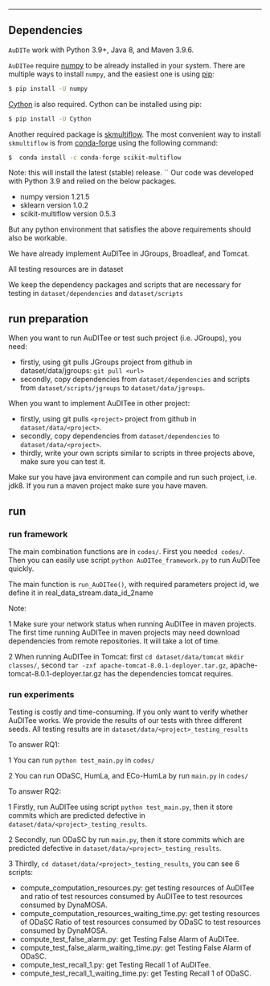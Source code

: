 *********************************************************************************************
## Dependencies
`AuDITe` work with Python 3.9+, Java 8, and Maven 3.9.6.

`AuDITee` require [numpy](www.numpy.org) to be already installed in your system. 
There are multiple ways to install `numpy`, and the easiest one is
using [pip](https://pip.pypa.io/en/stable/#):
```bash
$ pip install -U numpy
```

[Cython](https://cython.org/) is also required. 
Cython can be installed using pip:
```bash
$ pip install -U Cython
```

Another required package is [skmultiflow](https://scikit-multiflow.readthedocs.io/en/stable/installation.html). The most convenient way to install `skmultiflow` is from [conda-forge](https://anaconda.org/conda-forge/scikit-multiflow) using the following command:
```bash
$  conda install -c conda-forge scikit-multiflow
```
Note: this will install the latest (stable) release. 
``
Our code was developed with Python 3.9 and relied on the below packages.
- numpy version 1.21.5
- sklearn version 1.0.2
- scikit-multiflow version 0.5.3

But any python environment that satisfies the above requirements should also be workable.

We have already implement AuDITee in JGroups, Broadleaf, and Tomcat.

All testing resources are in dataset

We keep the dependency packages and scripts that are necessary for testing in ```dataset/dependencies``` and ```dataset/scripts```

## run preparation
When you want to run AuDITee or test such project (i.e. JGroups), you need:

- firstly, using git pulls JGroups project from github in dataset/data/jgroups: ```git pull <url>```
- secondly, copy dependencies from ```dataset/dependencies``` and scripts from ```dataset/scripts/jgroups``` to ```dataset/data/jgroups```.

When you want to implement AuDITee in other project:
- firstly, using git pulls ```<project>``` project from github in ```dataset/data/<project>```.
- secondly, copy dependencies from ```dataset/dependencies``` to ```dataset/data/<project>```.
- thirdly, write your own scripts similar to scripts in three projects above, make sure you can test it.

Make sur you have java environment can compile and run such project, i.e. jdk8.
If you run a maven project make sure you have maven.

## run
### run framework
The main combination functions are in ```codes/```.
First you need```cd codes/```.
Then you can easily use script ```python AuDITee_framework.py``` to run AuDITee quickly.

The main function is ```run_AuDITee()```, with required parameters project id, we define it in real_data_stream.data_id_2name

Note:

1 Make sure your network status when running AuDITee in maven projects.
The first time running AuDITee in maven projects may need download dependencies from remote repositories.
It will take a lot of time.

2 When running AuDITee in Tomcat:
first ```cd dataset/data/tomcat``` ```mkdir classes/```,
second ```tar -zxf apache-tomcat-8.0.1-deployer.tar.gz```, apache-tomcat-8.0.1-deployer.tar.gz has the dependencies tomcat requires.

### run experiments
Testing is costly and time-consuming. If you only want to verify whether AuDITee works. 
We provide the results of our tests with three different seeds.
All testing results are in ```dataset/data/<project>_testing_results```

To answer RQ1:

1 You can run ```python test_main.py``` in ```codes/```

2 You can run ODaSC, HumLa, and ECo-HumLa by run ```main.py``` in ```codes/```

To answer RQ2:

1 Firstly, run AuDITee using script ```python test_main.py```, then it store commits which are predicted defective in ```dataset/data/<project>_testing_results```.

2 Secondly, run ODaSC by run ```main.py```, then it store commits which are predicted defective in ```dataset/data/<project>_testing_results```.

3 Thirdly, ```cd dataset/data/<project>_testing_results```, you can see 6 scripts:
- compute_computation_resources.py: get testing resources of AuDITee and ratio of test resources consumed by AuDITee to test resources consumed by DynaMOSA.
- compute_computation_resources_waiting_time.py: get testing resources of ODaSC Ratio of test resources consumed by ODaSC to test resources consumed by DynaMOSA.
- compute_test_false_alarm.py: get Testing False Alarm of AuDITee.
- compute_test_false_alarm_waiting_time.py: get Testing False Alarm of ODaSC.
- compute_test_recall_1.py: get Testing Recall 1 of AuDITee.
- compute_test_recall_1_waiting_time.py: get Testing Recall 1 of ODaSC.
